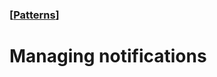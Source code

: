 ### [[Patterns](./translated-human-interface-guidelines-markdown/patterns.md)]  
  
# **Managing notifications**  

